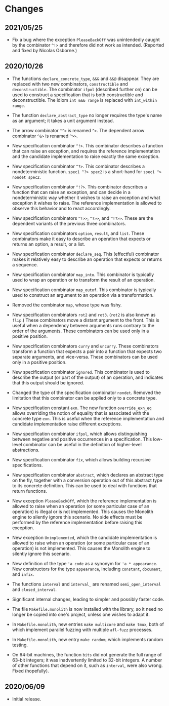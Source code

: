 # Changes

## 2021/05/25

* Fix a bug where the exception `PleaseBackOff` was unintendedly caught by the
  combinator `^!>` and therefore did not work as intended. (Reported and fixed
  by Nicolas Osborne.)

## 2020/10/26

* The functions `declare_concrete_type`, `&&&` and `&&@` disappear.
  They are replaced with two new combinators, `constructible` and `deconstructible`.
  The combinator `ifpol` (described further on) can be used to construct a
  specification that is both constructible and deconstructible.
  The idiom `int &&& range` is replaced with `int_within range`.

* The function `declare_abstract_type` no longer requires the type's name
  as an argument; it takes a unit argument instead.

* The arrow combinator `^^>` is renamed `^>`.
  The dependent arrow combinator `^&>` is renamed `^>>`.

* New specification combinator `^!>`. This combinator describes a function
  that can raise an exception, and requires the reference implementation
  and the candidate implementation to raise exactly the same exception.

* New specification combinator `^?>`. This combinator describes a
  nondeterministic function. `spec1 ^?> spec2` is a short-hand for
  `spec1 ^> nondet spec2`.

* New specification combinator `^!?>`. This combinator describes a function
  that can raise an exception, and can decide in a nondeterministic way
  whether it wishes to raise an exception and what exception it wishes to
  raise. The reference implementation is allowed to observe this behavior
  and to react accordingly.

* New specification combinators `^!>>`, `^?>>`, and `^!?>>`. These are
  the dependent variants of the previous three combinators.

* New specification combinators `option`, `result`, and `list`. These
  combinators make it easy to describe an operation that expects or returns an
  option, a result, or a list.

* New  specification combinator `declare_seq`. This (effectful) combinator
  makes it relatively easy to describe an operation that expects or returns
  a sequence.

* New specification combinator `map_into`. This combinator is typically
  used to wrap an operation or to transform the result of an operation.

* New specification combinator `map_outof`. This combinator is typically
  used to construct an argument to an operation via a transformation.

* Removed the combinator `map`, whose type was fishy.

* New specification combinators `rot2` and `rot3`. (`rot2` is also known as
  `flip`.) These combinators move a distant argument to the front. This is
  useful when a dependency between arguments runs contrary to the order of
  the arguments. These combinators can be used only in a positive position.

* New specification combinators `curry` and `uncurry`. These combinators
  transform a function that expects a pair into a function that expects
  two separate arguments, and vice-versa. These combinators can be used
  only in a positive position.

* New specification combinator `ignored`. This combinator is used to describe
  the output (or part of the output) of an operation, and indicates that
  this output should be ignored.

* Changed the type of the specification combinator `nondet`.
  Removed the limitation that this combinator can be applied only to a
  concrete type.

* New specification constant `exn`. The new function `override_exn_eq`
  allows overriding the notion of equality that is associated with the
  concrete type `exn`. This is useful when the reference implementation
  and candidate implementation raise different exceptions.

* New specification combinator `ifpol`, which allows distinguishing between
  negative and positive occurrences in a specification. This low-level
  combinator can be useful in the definition of higher-level abstractions.

* New specification combinator `fix`, which allows building recursive
  specifications.

* New specification combinator `abstract`, which declares an abstract type
  on the fly, together with a conversion operation out of this abstract type
  to its concrete definition. This can be used to deal with functions that
  return functions.

* New exception `PleaseBackOff`, which the reference implementation is allowed
  to raise when an operation (or some particular case of an operation) is
  illegal or is not implemented. This causes the Monolith engine to silently
  ignore this scenario. No side effects must be performed by the reference
  implementation before raising this exception.

* New exception `Unimplemented`, which the candidate implementation is allowed
  to raise when an operation (or some particular case of an operation) is not
  implemented. This causes the Monolith engine to silently ignore this
  scenario.

* New definition of the type `'a code` as a synonym for `'a * appearance`. New
  constructors for the type `appearance`, including `constant`, `document`,
  and `infix`.

* The functions `interval` and `interval_` are renamed
  `semi_open_interval` and `closed_interval`.

* Significant internal changes, leading to simpler and possibly faster
  code.

* The file `Makefile.monolith` is now installed with the library, so it need
  no longer be copied into one's project, unless one wishes to adapt it.

* In `Makefile.monolith`, new entries `make multicore` and `make tmux`, both
  of which implement parallel fuzzing with multiple `afl-fuzz` processes.

* In `Makefile.monolith`, new entry `make random`, which implements random
  testing.

* On 64-bit machines, the function `bits` did not generate the full range of
  63-bit integers; it was inadvertently limited to 32-bit integers. A number
  of other functions that depend on it, such as `interval`, were also wrong.
  Fixed (hopefully).

## 2020/06/09

* Initial release.
